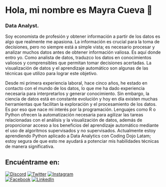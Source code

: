 # Hola, mi nombre es Mayra Cueva 👋
### Data Analyst.

Soy economista de profesión y obtener información a partir de los datos es algo que realmente me apasiona. La información es crucial para la toma de decisiones, pero no siempre está a simple vista; es necesario procesar y analizar muchos datos antes de obtener información valiosa. Es aquí donde entro yo. Como analista de datos, traduzco los datos en conocimientos valiosos y comprensibles que permitan tomar decisiones acertadas. La visualización de datos y el aprendizaje automático son algunas de las técnicas que utilizo para lograr este objetivo. 

Desde mi primera experiencia laboral, hace cinco años, he estado en contacto con el mundo de los datos, lo que me ha dado experiencia necesaria para interpretarlos y generar conocimiento. Sin embargo, la ciencia de datos está en constante evolución y hoy en día existen muchas herramientas que facilitan la exploración y el procesamiento de los datos. Es por eso que nace mi interés por la programación. Lenguajes como R o Python ofrecen la automatización necesaria para agilizar las tareas relacionadas con el análisis y la visualización de datos, además de proporcionar acceso a los beneficios del aprendizaje automático mediante el uso de algoritmos supervisados y no supervisados. Actualmente estoy aprendiendo Python aplicado a Data Analytics con Coding Dojo Latam; estoy segura de que esto me ayudará a potenciar mis habilidades técnicas de manera significativa.

## Encuéntrame en:

[![Discord](https://img.shields.io/badge/Discord-mayracueva-5865F2?style=for-the-badge&logo=discord&logoColor=white&labelColor=101010)](https://discord.gg/NaqyXVads7)
[![Twitter](https://img.shields.io/badge/Twitter-@Mayracs7-1DA1F2?style=for-the-badge&logo=twitter&logoColor=white&labelColor=101010)](https://twitter.com/Mayracs7)
[![Instagram](https://img.shields.io/badge/Instagram-@mayracs7-E4405F?style=for-the-badge&logo=instagram&logoColor=white&labelColor=101010)](https://www.instagram.com/mayracs7/)
</br>
[![Facebook](https://img.shields.io/badge/Facebook-@mayra.cuevasaavedra-1877F2?style=for-the-badge&logo=facebook&logoColor=white&labelColor=101010)](https://www.facebook.com/mayra.cuevasaavedra/)
[![LinkedIn](https://img.shields.io/badge/LinkedIn-Mayra_Esther_Cueva_Saavedra-0077B5?style=for-the-badge&logo=linkedin&logoColor=white&labelColor=101010)](https://www.linkedin.com/in/mayra-esther-cueva-saavedra-a33634296/)
